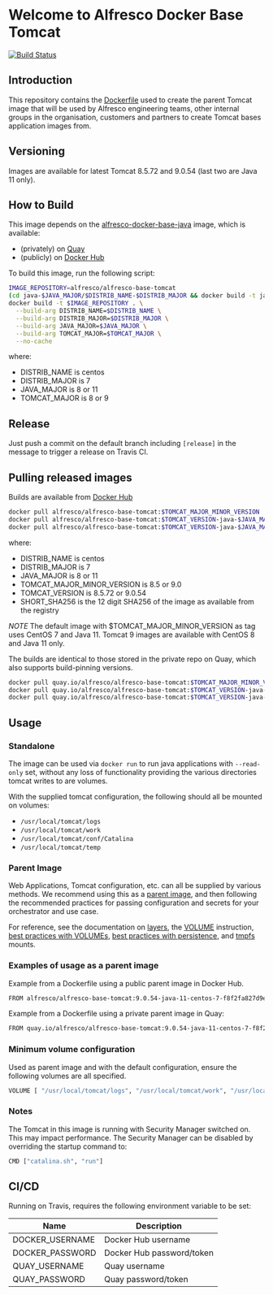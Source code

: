 # Welcome to Alfresco Docker Base Tomcat

[![Build Status](https://travis-ci.com/Alfresco/alfresco-docker-base-tomcat.svg?branch=master)](https://travis-ci.com/Alfresco/alfresco-docker-base-tomcat)

## Introduction

This repository contains the [Dockerfile](Dockerfile) used to create the parent Tomcat image that will be used by Alfresco engineering teams,
other internal groups in the organisation, customers and partners to create Tomcat bases application images from.

## Versioning

Images are available for latest Tomcat 8.5.72 and 9.0.54 (last two are Java 11 only).

## How to Build

This image depends on the [alfresco-docker-base-java](https://github.com/Alfresco/alfresco-docker-base-java) image,
which is available:

* (privately) on [Quay](https://quay.io/repository/alfresco/alfresco-base-java)
* (publicly) on [Docker Hub](https://hub.docker.com/r/alfresco/alfresco-base-java)

To build this image, run the following script:

```bash
IMAGE_REPOSITORY=alfresco/alfresco-base-tomcat
(cd java-$JAVA_MAJOR/$DISTRIB_NAME-$DISTRIB_MAJOR && docker build -t java-$JAVA_MAJOR-$DISTRIB_NAME-$DISTRIB_MAJOR .)
docker build -t $IMAGE_REPOSITORY . \
  --build-arg DISTRIB_NAME=$DISTRIB_NAME \
  --build-arg DISTRIB_MAJOR=$DISTRIB_MAJOR \
  --build-arg JAVA_MAJOR=$JAVA_MAJOR \
  --build-arg TOMCAT_MAJOR=$TOMCAT_MAJOR \
  --no-cache
```
where:
* DISTRIB_NAME is centos
* DISTRIB_MAJOR is 7
* JAVA_MAJOR is 8 or 11
* TOMCAT_MAJOR is 8 or 9

## Release

Just push a commit on the default branch including `[release]` in the message to trigger a release on Travis CI.

## Pulling released images

Builds are available from [Docker Hub](https://hub.docker.com/r/alfresco/alfresco-base-tomcat)

```bash
docker pull alfresco/alfresco-base-tomcat:$TOMCAT_MAJOR_MINOR_VERSION 
docker pull alfresco/alfresco-base-tomcat:$TOMCAT_VERSION-java-$JAVA_MAJOR-$DISTRIB_NAME-$DISTRIB_MAJOR
docker pull alfresco/alfresco-base-tomcat:$TOMCAT_VERSION-java-$JAVA_MAJOR-$DISTRIB_NAME-$DISTRIB_MAJOR-$SHORT_SHA256
```

where:
* DISTRIB_NAME is centos
* DISTRIB_MAJOR is 7
* JAVA_MAJOR is 8 or 11
* TOMCAT_MAJOR_MINOR_VERSION is 8.5 or 9.0
* TOMCAT_VERSION is 8.5.72 or 9.0.54
* SHORT_SHA256 is the 12 digit SHA256 of the image as available from the registry

*NOTE*
The default image with $TOMCAT_MAJOR_MINOR_VERSION as tag uses CentOS 7 and Java 11.
Tomcat 9 images are available with CentOS 8 and Java 11 only.

The builds are identical to those stored in the private repo on Quay, which also supports build-pinning versions.

```bash
docker pull quay.io/alfresco/alfresco-base-tomcat:$TOMCAT_MAJOR_MINOR_VERSION
docker pull quay.io/alfresco/alfresco-base-tomcat:$TOMCAT_VERSION-java-$JAVA_MAJOR-$DISTRIB_NAME-$DISTRIB_MAJOR
docker pull quay.io/alfresco/alfresco-base-tomcat:$TOMCAT_VERSION-java-$JAVA_MAJOR-$DISTRIB_NAME-$DISTRIB_MAJOR-$SHORT_SHA256
```

## Usage

### Standalone

The image can be used via `docker run` to run java applications with `--read-only` set,
without any loss of functionality providing the various directories tomcat writes to are volumes.

With the supplied tomcat configuration, the following should all be mounted on volumes:

* `/usr/local/tomcat/logs`
* `/usr/local/tomcat/work`
* `/usr/local/tomcat/conf/Catalina`
* `/usr/local/tomcat/temp`

### Parent Image

Web Applications, Tomcat configuration, etc. can all be supplied by various  methods.
We recommend using this as a [parent image](https://docs.docker.com/glossary/?term=parent%20image),
and then following the  recommended practices for passing configuration and secrets for your orchestrator and use case.

For reference, see the documentation on
[layers](https://docs.docker.com/storage/storagedriver/#container-and-layers),
the
[VOLUME](https://docs.docker.com/engine/reference/builder/#volume)
instruction,
[best practices with VOLUMEs](https://docs.docker.com/develop/develop-images/dockerfile_best-practices/#volume),
[best practices with persistence](https://docs.docker.com/develop/dev-best-practices/#where-and-how-to-persist-application-data),
and
[tmpfs](https://docs.docker.com/storage/tmpfs/) mounts.

### Examples of usage as a parent image

Example from a Dockerfile using a public parent image in Docker Hub.

```bash
FROM alfresco/alfresco-base-tomcat:9.0.54-java-11-centos-7-f8f2fa827d9e
```

Example from a Dockerfile using a private parent image in Quay:

```bash
FROM quay.io/alfresco/alfresco-base-tomcat:9.0.54-java-11-centos-7-f8f2fa827d9e
```

### Minimum volume configuration

Used as parent image and with the default configuration, ensure the following
volumes are all specified.

<!-- markdownlint-disable MD013 -->

```bash
VOLUME [ "/usr/local/tomcat/logs", "/usr/local/tomcat/work", "/usr/local/tomcat/conf/Catalina", "/usr/local/tomcat/temp" ]
```
### Notes

The Tomcat in this image is running with Security Manager switched on. This may impact performance. The Security Manager can be disabled by overriding the startup command to:
```bash
CMD ["catalina.sh", "run"]
```

## CI/CD

Running on Travis, requires the following environment variable to be set:

| Name | Description |
|------|-------------|
| DOCKER_USERNAME | Docker Hub username |
| DOCKER_PASSWORD | Docker Hub password/token |
| QUAY_USERNAME | Quay username |
| QUAY_PASSWORD | Quay password/token |
